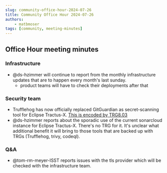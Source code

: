```yaml
---
slug: community-office-hour-2024-07-26
title: Community Office Hour 2024-07-26
authors:
    - matbmoser
tags: [community, meeting-minutes]
---
```


## Office Hour meeting minutes

### Infrastructure

- @ds-hzimmer will continue to report from the monthly infrastructure updates that are to happen every month's last sunday.
  - product teams will have to check their deployments after that

### Security team

- Trufflehog has now officially replaced GitGuardian as secret-scanning tool for Eclipse Tractus-X. [This is encoded by TRG8.03](https://eclipse-tractusx.github.io/docs/release/trg-8/trg-8-03)
- @ds-hzimmer reports about the sporadic use of the current sonarcloud instance for Eclipse Tractus-X. There's no TRG for it. It's unclear what additional benefit it will bring to those tools that are backed up with TRGs (Trufflehog, trivy, codeql).

### Q&A

- @tom-rm-meyer-ISST reports issues with the tls provider which will be checked with the infrastructure team.
